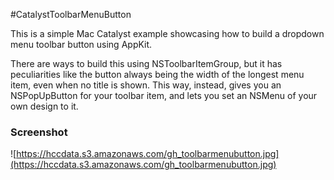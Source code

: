 #CatalystToolbarMenuButton

This is a simple Mac Catalyst example showcasing how to build a dropdown menu toolbar button using AppKit.

There are ways to build this using NSToolbarItemGroup, but it has peculiarities like the button always being the width of the longest menu item, even when no title is shown. This way, instead, gives you an NSPopUpButton for your toolbar item, and lets you set an NSMenu of your own design to it.

### Screenshot

![https://hccdata.s3.amazonaws.com/gh_toolbarmenubutton.jpg](https://hccdata.s3.amazonaws.com/gh_toolbarmenubutton.jpg)
